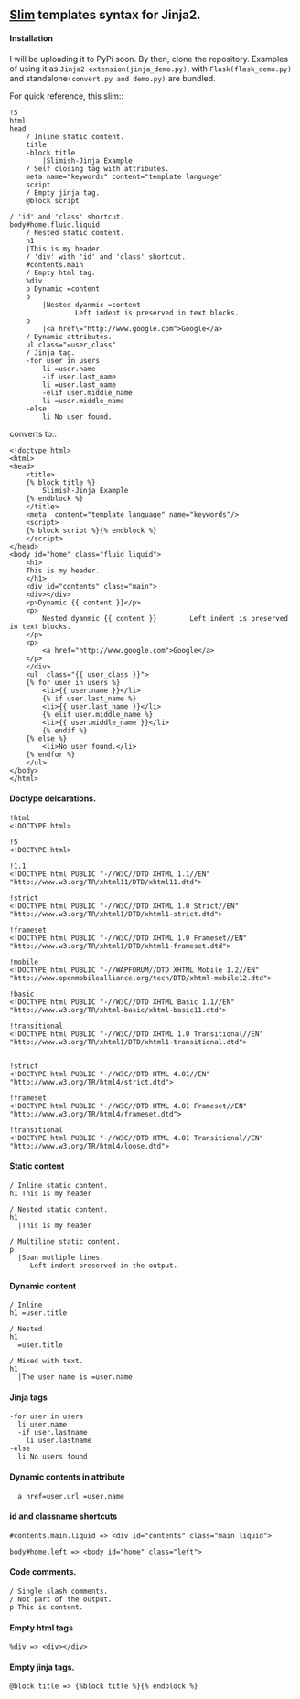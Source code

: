 ## [Slim](http://slim-lang.com/) templates syntax for Jinja2. 


#### Installation

I will be uploading it to PyPi soon. By then, clone the repository. Examples of using it as `Jinja2
extension(jinja_demo.py)`,
with `Flask(flask_demo.py)` and standalone`(convert.py and demo.py)` are bundled.

For quick reference, this slim::

    !5
    html
    head
        / Inline static content.
        title
        -block title
            |Slimish-Jinja Example
        / Self closing tag with attributes.
        meta name="keywords" content="template language"
        script
        / Empty jinja tag.
        @block script

    / 'id' and 'class' shortcut.
    body#home.fluid.liquid
        / Nested static content.
        h1
        |This is my header.
        / 'div' with 'id' and 'class' shortcut.
        #contents.main
        / Empty html tag.
        %div
        p Dynamic =content
        p
            |Nested dyanmic =content
                    Left indent is preserved in text blocks.
        p
            |<a href\="http://www.google.com">Google</a>
        / Dynamic attributes.
        ul class="=user_class"
        / Jinja tag.
        -for user in users
            li =user.name
            -if user.last_name
            li =user.last_name
            -elif user.middle_name
            li =user.middle_name
        -else
            li No user found.


converts to::

    <!doctype html>
    <html>
    <head>
        <title>
        {% block title %}
            Slimish-Jinja Example
        {% endblock %}
        </title>
        <meta  content="template language" name="keywords"/>
        <script>
        {% block script %}{% endblock %}
        </script>
    </head>
    <body id="home" class="fluid liquid">
        <h1>
        This is my header.
        </h1>
        <div id="contents" class="main">
        <div></div>
        <p>Dynamic {{ content }}</p>
        <p>
            Nested dyanmic {{ content }}        Left indent is preserved in text blocks.
        </p>
        <p>
            <a href="http://www.google.com">Google</a>
        </p>
        </div>
        <ul  class="{{ user_class }}">
        {% for user in users %}
            <li>{{ user.name }}</li>
            {% if user.last_name %}
            <li>{{ user.last_name }}</li>
            {% elif user.middle_name %}
            <li>{{ user.middle_name }}</li>
            {% endif %}
        {% else %}
            <li>No user found.</li>
        {% endfor %}
        </ul>
    </body>
    </html>


#### Doctype delcarations.


    !html      
    <!DOCTYPE html>

    !5         
    <!DOCTYPE html>

    !1.1       
    <!DOCTYPE html PUBLIC "-//W3C//DTD XHTML 1.1//EN" "http://www.w3.org/TR/xhtml11/DTD/xhtml11.dtd">

    !strict
    <!DOCTYPE html PUBLIC "-//W3C//DTD XHTML 1.0 Strict//EN" "http://www.w3.org/TR/xhtml1/DTD/xhtml1-strict.dtd">

    !frameset
    <!DOCTYPE html PUBLIC "-//W3C//DTD XHTML 1.0 Frameset//EN" "http://www.w3.org/TR/xhtml1/DTD/xhtml1-frameset.dtd">

    !mobile
    <!DOCTYPE html PUBLIC "-//WAPFORUM//DTD XHTML Mobile 1.2//EN" "http://www.openmobilealliance.org/tech/DTD/xhtml-mobile12.dtd">

    !basic
    <!DOCTYPE html PUBLIC "-//W3C//DTD XHTML Basic 1.1//EN" "http://www.w3.org/TR/xhtml-basic/xhtml-basic11.dtd">

    !transitional
    <!DOCTYPE html PUBLIC "-//W3C//DTD XHTML 1.0 Transitional//EN" "http://www.w3.org/TR/xhtml1/DTD/xhtml1-transitional.dtd">


    !strict
    <!DOCTYPE html PUBLIC "-//W3C//DTD HTML 4.01//EN" "http://www.w3.org/TR/html4/strict.dtd">

    !frameset
    <!DOCTYPE html PUBLIC "-//W3C//DTD HTML 4.01 Frameset//EN" "http://www.w3.org/TR/html4/frameset.dtd">

    !transitional
    <!DOCTYPE html PUBLIC "-//W3C//DTD HTML 4.01 Transitional//EN" "http://www.w3.org/TR/html4/loose.dtd">
        

#### Static content

    / Inline static content.
    h1 This is my header

    / Nested static content.
    h1
      |This is my header

    / Multiline static content.
    p
      |Span mutliple lines.
         Left indent preserved in the output.


#### Dynamic content

    / Inline
    h1 =user.title

    / Nested
    h1
      =user.title

    / Mixed with text.
    h1
      |The user name is =user.name


#### Jinja tags

    -for user in users
      li user.name
      -if user.lastname
        li user.lastname
    -else
      li No users found


#### Dynamic contents in attribute

      a href=user.url =user.name  


#### **id** and **classname** shortcuts

    #contents.main.liquid => <div id="contents" class="main liquid">

    body#home.left => <body id="home" class="left">


#### Code comments.

    / Single slash comments.
    / Not part of the output.
    p This is content.


#### Empty html tags

    %div => <div></div>


#### Empty jinja tags.

    @block title => {%block title %}{% endblock %}
